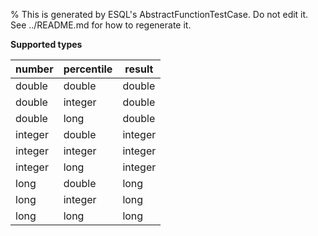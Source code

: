 % This is generated by ESQL's AbstractFunctionTestCase. Do not edit it. See ../README.md for how to regenerate it.

**Supported types**

| number | percentile | result |
| --- | --- | --- |
| double | double | double |
| double | integer | double |
| double | long | double |
| integer | double | integer |
| integer | integer | integer |
| integer | long | integer |
| long | double | long |
| long | integer | long |
| long | long | long |

